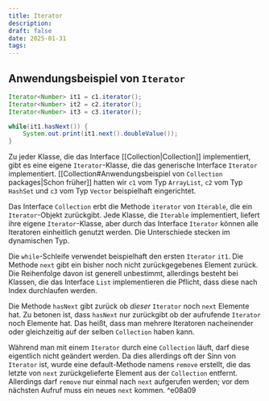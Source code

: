```yaml
---
title: Iterator
description:
draft: false
date: 2025-01-31
tags:
---
```

## Anwendungsbeispiel von `Iterator`
```java
Iterator<Number> it1 = c1.iterator();
Iterator<Number> it2 = c2.iterator();
Iterator<Number> it3 = c3.iterator();

while(it1.hasNext()) {
	System.out.print(it1.next().doubleValue());
}
```
Zu jeder Klasse, die das Interface [[Collection|Collection]] implementiert, gibt es eine eigene `Iterator`-Klasse, die das generische Interface `Iterator` implementiert. [[Collection#Anwendungsbeispiel von `Collection` packages|Schon früher]] hatten wir `c1` vom Typ `ArrayList`, `c2` vom Typ `HashSet` und `c3` vom Typ `Vector` beispielhaft eingerichtet. 

Das Interface `Collection` erbt die Methode `iterator` von `Iterable`, die ein `Iterator`-Objekt zurückgibt. Jede Klasse, die `Iterable` implementiert, liefert ihre eigene `Iterator`-Klasse, aber durch das Interface `Iterator` können alle Iteratoren einheitlich genutzt werden. Die Unterschiede stecken im dynamischen Typ.

Die `while`-Schleife verwendet beispielhaft den ersten `Iterator` `it1`. Die Methode `next` gibt ein bisher noch nicht zurückgegebenes Element zurück. Die Reihenfolge davon ist generell unbestimmt, allerdings besteht bei Klassen, die das Interface `List` implementieren die Pflicht, dass diese nach Index durchlaufen werden.

Die Methode `hasNext` gibt zurück ob *dieser* `Iterator` noch `next` Elemente hat. Zu betonen ist, dass `hasNext` nur zurückgibt ob der aufrufende `Iterator` noch Elemente hat. Das heißt, dass man mehrere Iteratoren nacheinender oder gleichzeitig auf der selben `Collection` haben kann.

Während man mit einem `Iterator` durch eine `Collection` läuft, darf diese eigentlich nicht geändert werden. Da dies allerdings oft der Sinn von `Iterator` ist, wurde eine default-Methode namens `remove` erstellt, die das letzte von `next` zurückgelieferte Element aus der `Collection` entfernt. Allerdings darf `remove` nur einmal nach `next` aufgerufen werden; vor dem nächsten Aufruf muss ein neues `next` kommen. ^e08a09